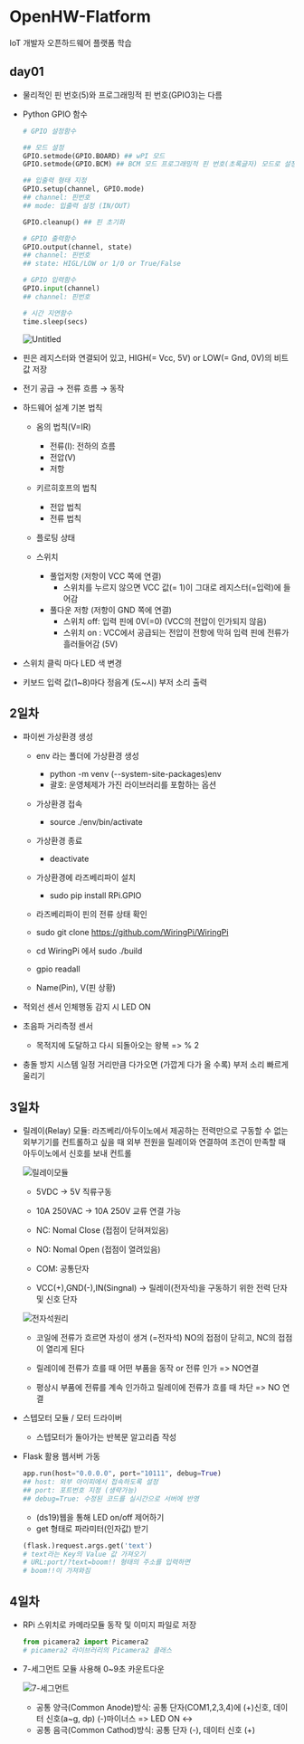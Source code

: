 # OpenHW-Flatform
IoT 개발자 오픈하드웨어 플랫폼 학습

## day01

- 물리적인 핀 번호(5)와 프로그래밍적 핀 번호(GPIO3)는 다름
- Python GPIO 함수
    
    ```python
    # GPIO 설정함수
    
    ## 모드 설정
    GPIO.setmode(GPIO.BOARD) ## wPI 모드
    GPIO.setmode(GPIO.BCM) ## BCM 모드 프로그래밍적 핀 번호(초록글자) 모드로 설정
    
    ## 입출력 형태 지정
    GPIO.setup(channel, GPIO.mode)
    ## channel: 핀번호
    ## mode: 입출력 설정 (IN/OUT)
    
    GPIO.cleanup() ## 핀 초기화
    
    # GPIO 출력함수
    GPIO.output(channel, state)
    ## channel: 핀번호
    ## state: HIGL/LOW or 1/0 or True/False
    
    # GPIO 입력함수
    GPIO.input(channel)
    ## channel: 핀번호
    
    # 시간 지연함수
    time.sleep(secs)
    ```
    
    ![Untitled](https://prod-files-secure.s3.us-west-2.amazonaws.com/e1e49949-7674-4cfb-90f5-017aceee7918/964ee39b-140d-4381-a838-f520572027a7/Untitled.png)
    
- 핀은 레지스터와 연결되어 있고,  HIGH(= Vcc, 5V) or LOW(= Gnd, 0V)의 비트 값 저장
- 전기 공급 → 전류 흐름 → 동작

- 하드웨어 설계 기본 법칙
    - 옴의 법칙(V=IR)
        - 전류(I): 전하의 흐름
        - 전압(V)
        - 저항
    - 키르히호프의 법칙
        - 전압 법칙
        - 전류 법칙
    - 플로팅 상태

    - 스위치
        - 풀업저항 (저항이 VCC 쪽에 연결)
            - 스위치를 누르지 않으면 VCC 값(= 1)이 그대로 레지스터(=입력)에 들어감
        - 풀다운 저항 (저항이 GND 쪽에 연결)
            - 스위치 off: 입력 핀에 0V(=0) (VCC의 전압이 인가되지 않음)
            - 스위치 on : VCC에서 공급되는 전압이 전항에 막혀 입력 핀에 전류가 흘러들어감 (5V)

- 스위치 클릭 마다 LED 색 변경
- 키보드 입력 값(1~8)마다 정음계 (도~시) 부저 소리 출력

## 2일차
- 파이썬 가상환경 생성
    - env 라는 폴더에 가상환경 생성
        - python -m venv (--system-site-packages)env
        - 괄호: 운영체제가 가진 라이브러리를 포함하는 옵션
    - 가상환경 접속
        - source ./env/bin/activate 
    - 가상환경 종료
        - deactivate

    - 가상환경에 라즈베리파이 설치
        - sudo pip install RPi.GPIO
    
    - 라즈베리파이 핀의 전류 상태 확인
    - sudo git clone https://github.com/WiringPi/WiringPi
    - cd WiringPi 에서 sudo ./build
    - gpio readall
    - Name(Pin), V(핀 상황)

- 적외선 센서 인체행동 감지 시 LED ON
- 초음파 거리측정 센서
    - 목적지에 도달하고 다시 되돌아오는 왕복 => % 2
- 충돌 방지 시스템 일정 거리만큼 다가오면 (가깝게 다가 올 수록) 부저 소리 빠르게 울리기

## 3일차
- 릴레이(Relay) 모듈: 라즈베리/아두이노에서 제공하는 전력만으로 구동할 수 없는 외부기기를 컨트롤하고 싶을 때 외부 전원을 릴레이와 연결하여 조건이 만족할 때 아두이노에서 신호를 보내 컨트롤

    ![릴레이모듈](https://raw.githubusercontent.com/RiverGang/OpenHW-Flatform/main/images/img01.png)
    - 5VDC -> 5V 직류구동
    - 10A 250VAC -> 10A 250V 교류 연결 가능

    - NC: Nomal Close (접점이 닫혀져있음)
    - NO: Nomal Open (접점이 열려있음)
    - COM: 공통단자

    - VCC(+),GND(-),IN(Singnal) -> 릴레이(전자석)을 구동하기 위한 전력 단자 및 신호 단자
    
    ![전자석원리](https://raw.githubusercontent.com/RiverGang/OpenHW-Flatform/main/images/img02.png)
    - 코일에 전류가 흐르면 자성이 생겨 (=전자석) NO의 접점이 닫히고, NC의 접점이 열리게 된다

    - 릴레이에 전류가 흐를 때 어떤 부품을 동작 or 전류 인가 => NO연결
    - 평상시 부품에 전류를 계속 인가하고 릴레이에 전류가 흐를 때 차단 => NO 연결

- 스텝모터 모듈 / 모터 드라이버
    - 스텝모터가 돌아가는 반복문 알고리즘 작성

- Flask 활용 웹서버 가동
    ```python
    app.run(host="0.0.0.0", port="10111", debug=True)
    ## host: 외부 아이피에서 접속하도록 설정
    ## port: 포트번호 지정 (생략가능)
    ## debug=True: 수정된 코드를 실시간으로 서버에 반영
    ```

    - (ds19)웹을 통해 LED on/off 제어하기
    - get 형태로 파라미터(인자값) 받기
    
    ```python
    (flask.)request.args.get('text')
    # text라는 Key의 Value 값 가져오기
    # URL:port/?text=boom!! 형태의 주소를 입력하면
    # boom!!이 가져와짐
    ```

## 4일차
- RPi 스위치로 카메라모듈 동작 및 이미지 파일로 저장
    ```python
    from picamera2 import Picamera2
    # picamera2 라이브러리의 Picamera2 클래스
    ```
- 7-세그먼트 모듈 사용해 0~9초 카운트다운
    
    ![7-세그먼트](https://raw.githubusercontent.com/RiverGang/OpenHW-Flatform/main/images/img03.png)
    
    - 공통 양극(Common Anode)방식: 공통 단자(COM1,2,3,4)에 (+)신호, 데이터 신호(a~g, dp) (-)마이너스 => LED ON
    <->
    - 공통 음극(Common Cathod)방식: 공통 단자 (-), 데이터 신호 (+)

 